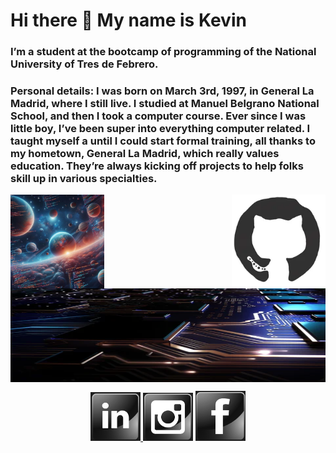 <h1> Hi there 👋 My name is Kevin </h1>
<h3>I’m a student at the bootcamp of programming of the National University of Tres de Febrero.</h3>
<h3>Personal details: I was born on March 3rd, 1997, in General La Madrid, where I still live. I studied at Manuel Belgrano National School, and then I took a computer course.
Ever since I was little boy, I’ve been super into everything computer related. I taught myself a until I could start formal training, all thanks to my hometown, General La Madrid, which really values education. They’re always kicking off projects to help folks skill up in various specialties.</h3>
<img align="left" src="/image/OIG4.jpg" width="150"/><img align="right" src="/gif/200.webp" width="150"/>


<img align="center" src="/image/largo.jpg" width="510" height="150"/>


<p align="center">
<a href="https://www.linkedin.com/in/kevin-bustos/"><img width="80" length="80" src="https://github.com/kevinbustosk2/kevinbustosk2/blob/main/image/Screenshot_2.png">
</a><a href="https://www.instagram.com/kevink2b2/"><img width="80" length="80" src="https://github.com/kevinbustosk2/kevinbustosk2/blob/main/image/Screenshot_1.png"></a>
<a href="https://www.facebook.com/kevinbustosk"><img width="80" length="80" src="https://github.com/kevinbustosk2/kevinbustosk2/blob/main/image/Screenshot_3.png"></a></p>






  

  
 


